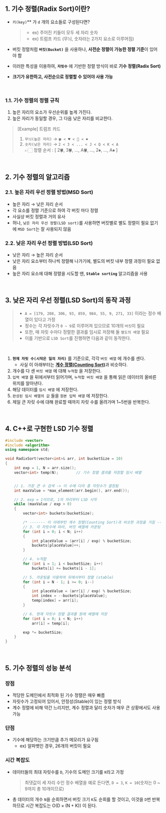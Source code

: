 ## 1. 기수 정렬(Radix Sort)이란?

- `키(key)`** 가 `d` 개의 요소들로 구성된다면?  
    > - ex) 주어진 키들이 모두 세 자리 숫자  
    > - ex) 트럼프 카드 (무늬, 숫자라는 2가지 요소로 이루어짐)  

- 버킷 정렬처럼 **`버킷(Bucket)`** 을 사용하나, **사전순 정렬이 가능한 정렬 기준**이 있어야 함
- 이러한 특성을 이용하여, **`자릿수`** 에 기반한 정렬 방식이 바로 **기수 정렬(Radix Sort)**  
- **크기가 유한하고, 사전순으로 정렬할 수 있어야 사용 가능**  
<br>

### 1.1. 기수 정렬의 정렬 규칙

1. 높은 자리의 요소가 우선순위를 높게 가진다.
2. 높은 자리가 동일할 경우, 그 다음 낮은 자리를 비교한다.  
> [Example] 트럼프 카드  
> 1. `무늬(높은 자리)`  → `🍀 < ♥️ < 💎 < ♠️`  
> 2. `숫자(낮은 자리)`  → `2 < 3 < ... < J < Q < K < A`  
> 👉🏻 정렬 순서 : [ 2🍀, 3🍀, ..., A🍀, ..., 2♠️, ..., A♠️ ]  

<br>

## 2. 기수 정렬의 알고리즘  
### 2.1. 높은 자리 우선 정렬 방법(MSD Sort)  

- 높은 자리 → 낮은 자리 순서
- 각 요소를 정렬 기준으로 하여 각 버킷 마다 정렬
- 사실상 버킷 정렬과 거의 유사
- 허나, `낮은 자리 우선 정렬(LSD sort)`를 사용하면 버킷별로 별도 정렬이 필요 없기에
  `MSD Sort`는 잘 사용되지 않음  

### 2.2. 낮은 자리 우선 정렬 방법(LSD Sort)

- 낮은 자리 → 높은 자리 순서
- 낮은 자리 요소부터 하나씩 정렬해 나가기에, 별도의 버킷 내부 정렬 과정이 필요 없음
- 높은 자리 요소에 대해 정렬을 시도할 땐, **`Stable sorting`** 알고리즘을 사용  
<br>

## 3. 낮은 자리 우선 정렬(LSD Sort)의 동작 과정

> - `A = [179, 208, 306, 93, 859, 984, 55, 9, 271, 33]` 이라는 정수 배열이 있다고 가정
> - 정수는 각 자릿수가 `0 ~ 9`로 이루어져 있으므로 10개의 `버킷`이 필요
> - 또한, 매 자릿 수마다 정렬한 결과를 임시로 저장해 둘 `별도의 배열` 필요
> - 이를 기반으로 `LSD Sort`를 진행하면 다음과 같이 동작한다.  

<br>

1. **`현재 자릿 수(시작은 일의 자리)`** 를 기준으로, 각각 `버킷 배열` 에 개수를 센다.  
	- 사실 이 아래부터는 [**계수 정렬(Counting Sort)**](계수%20정렬(Counting%20Sort).md)과 비슷하다.
1. 개수를 다 센 `버킷 배열` 에 대해 `누적합` 을 저장한다.  
2. `입력 배열` 을 뒤에서부터 읽어가며, `누적합 버킷 배열` 을 통해 읽은 데이터의 올바른 위치를 알아낸다.  
3. 해당 데이터를 `임시 배열` 에 저장한다.  
4. `완성된 임시 배열의 값` 들을 `원본 입력 배열` 에 저장한다.  
5. 제일 큰 자릿 수에 대해 완료할 때까지 자릿 수를 올려가며 1~5번을 반복한다.  
<br>

## 4. C++로 구현한 LSD 기수 정렬

```cpp
#include <vector>
#include <algorithm>
using namespace std;

void RadixSort(vector<int>& arr, int bucketSize = 10)
{
    int exp = 1, N = arr.size();
    vector<int> temp(N);        // 기수 정렬 결과를 저장할 임시 배열


    // 1. 가장 큰 수 검색 -> 이 수에 다라 총 자릿수가 결정됨
    int maxValue = *max_element(arr.begin(), arr.end());

    // 2. exp = 1이므로, 1의 자리부터 LSD 시작
    while (maxValue / exp > 0)
    {
        vector<int> buckets(bucketSize);

        /* ------- 이 아래부턴 계수 정렬(Counting Sort)과 비슷한 과정을 거침 ------- */
        // 3. 각 자릿수에 따라, 버킷 배열에 카운팅
        for (int i = 0; i < N; i++)
        {
            int placeValue = (arr[i] / exp) % bucketSize;
            buckets[placeValue]++;
        }

        // 4. 누적합
        for (int i = 1; i < bucketSize; i++)
            buckets[i] += buckets[i - 1];

        // 5. 카운팅을 이용하여 뒤에서부터 정렬 (stable)
        for (int i = N - 1; i >= 0; i--)
        {
            int placeValue = (arr[i] / exp) % bucketSize;
            int index = --buckets[placeValue];
            temp[index] = arr[i];
        }

        // 6. 현재 자릿수 정렬 결과를 원래 배열에 저장
        for (int i = 0; i < N; i++)
            arr[i] = temp[i];

        exp *= bucketSize;
    }
}
```  
<br>

## 5. 기수 정렬의 성능 분석
### 장점

- 적당한 도메인에서 최적화 된 기수 정렬은 매우 빠름
- 자릿수가 고정되어 있어서, 안정성(Stable)이 있는 정렬 방식
- 계수 정렬에 비해 약간 느리지만, 계수 정렬과 달리 숫자가 매우 큰 상황에서도 사용 가능  

### 단점

- 기수에 해당하는 크기만큼 추가 메모리가 요구됨
    - ex) 알파벳인 경우, 26개의 버킷이 필요  

### 시간 복잡도

- 데이터들의 최대 자릿수를 `D`, 기수의 도메인 크기를 `K`라고 가정  
    > 최댓값이 세 자리 수인 정수 배열을 예로 든다면, `D = 3`, `K = 10`(숫자는 0 ~ 9까지 총 10개이므로)  

- 총 데이터의 개수 `N`을 순회하면서 버킷 크기 `K`도 순회를 할 것이고, 이것을 `D`번 반복하므로 시간 복잡도는 $\mathrm{O(D \times (N + K))}$ 이 된다.



